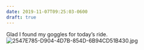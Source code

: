 ```yaml
---
date: 2019-11-07T09:25:03-0600
draft: true
---
```




Glad I found my goggles for today’s ride. ![2547E785-D904-4D7B-854D-6B94CD51B430.jpg](https://ianwhitney.micro.blog/uploads/2019/428a59ee1f.jpg)




